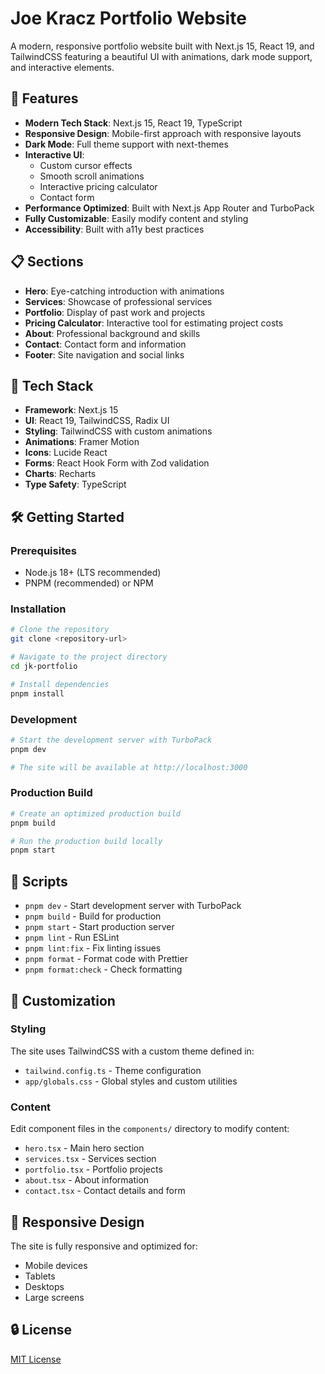 # Joe Kracz Portfolio Website

A modern, responsive portfolio website built with Next.js 15, React 19, and TailwindCSS featuring a beautiful UI with animations, dark mode support, and interactive elements.

## 🚀 Features

- **Modern Tech Stack**: Next.js 15, React 19, TypeScript
- **Responsive Design**: Mobile-first approach with responsive layouts
- **Dark Mode**: Full theme support with next-themes
- **Interactive UI**: 
  - Custom cursor effects
  - Smooth scroll animations
  - Interactive pricing calculator
  - Contact form
- **Performance Optimized**: Built with Next.js App Router and TurboPack
- **Fully Customizable**: Easily modify content and styling
- **Accessibility**: Built with a11y best practices

## 📋 Sections

- **Hero**: Eye-catching introduction with animations
- **Services**: Showcase of professional services
- **Portfolio**: Display of past work and projects
- **Pricing Calculator**: Interactive tool for estimating project costs
- **About**: Professional background and skills
- **Contact**: Contact form and information
- **Footer**: Site navigation and social links

## 🔧 Tech Stack

- **Framework**: Next.js 15
- **UI**: React 19, TailwindCSS, Radix UI
- **Styling**: TailwindCSS with custom animations
- **Animations**: Framer Motion
- **Icons**: Lucide React
- **Forms**: React Hook Form with Zod validation
- **Charts**: Recharts
- **Type Safety**: TypeScript

## 🛠️ Getting Started

### Prerequisites

- Node.js 18+ (LTS recommended)
- PNPM (recommended) or NPM

### Installation

```bash
# Clone the repository
git clone <repository-url>

# Navigate to the project directory
cd jk-portfolio

# Install dependencies
pnpm install
```

### Development

```bash
# Start the development server with TurboPack
pnpm dev

# The site will be available at http://localhost:3000
```

### Production Build

```bash
# Create an optimized production build
pnpm build

# Run the production build locally
pnpm start
```

## 📝 Scripts

- `pnpm dev` - Start development server with TurboPack
- `pnpm build` - Build for production
- `pnpm start` - Start production server
- `pnpm lint` - Run ESLint
- `pnpm lint:fix` - Fix linting issues
- `pnpm format` - Format code with Prettier
- `pnpm format:check` - Check formatting

## 🎨 Customization

### Styling

The site uses TailwindCSS with a custom theme defined in:
- `tailwind.config.ts` - Theme configuration
- `app/globals.css` - Global styles and custom utilities

### Content

Edit component files in the `components/` directory to modify content:
- `hero.tsx` - Main hero section
- `services.tsx` - Services section
- `portfolio.tsx` - Portfolio projects
- `about.tsx` - About information
- `contact.tsx` - Contact details and form

## 📱 Responsive Design

The site is fully responsive and optimized for:
- Mobile devices
- Tablets
- Desktops
- Large screens

## 🔒 License

[MIT License](LICENSE)
